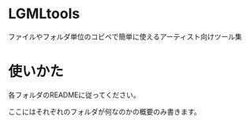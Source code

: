 # LGMLtools
ファイルやフォルダ単位のコピペで簡単に使えるアーティスト向けツール集

# 使いかた
各フォルダのREADMEに従ってください。

ここにはそれぞれのフォルダが何なのかの概要のみ書きます。
